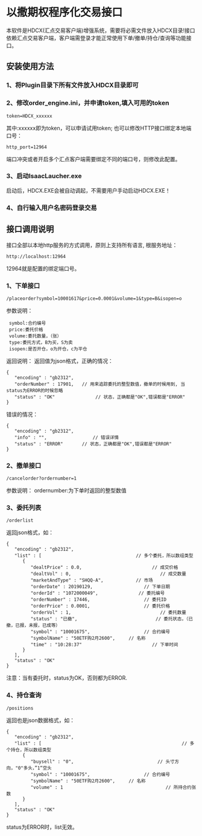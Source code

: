 # 以撒期权程序化交易接口
本软件是HDCX(汇点交易客户端)增强系统，需要将必需文件放入HDCX目录!接口依赖汇点交易客户端，客户端需登录才能正常使用下单/撤单/持仓/查询等功能接口。
## 安装使用方法
### 1、将Plugin目录下所有文件放入HDCX目录即可
### 2、修改order_engine.ini，并申请token,填入可用的token
```
token=HDCX_xxxxxx
```
其中:xxxxxx即为token，可以申请试用token;
也可以修改HTTP接口绑定本地端口号：
```
http_port=12964
```
端口冲突或者开启多个汇点客户端需要绑定不同的端口号，则修改此配置。
### 3、启动IsaacLaucher.exe
启动后，HDCX.EXE会被自动调起，不需要用户手动启动HDCX.EXE！
### 4、自行输入用户名密码登录交易

## 接口调用说明
接口全部以本地http服务的方式调用，原则上支持所有语言, 根服务地址：
```
http://localhost:12964
```
12964就是配置的绑定端口号。

### 1、下单接口
```
/placeorder?symbol=10001617&price=0.0001&volume=1&type=B&isopen=o
```
参数说明：
```
 symbol:合约编号
 price:委托价格
 volume:委托数量，（张）
 type:委托方式，B为买，S为卖
 isopen:是否开仓，o为开仓，c为平仓
```

返回说明：
返回值为json格式，正确的情况：
```
{
   "encoding" : "gb2312",
   "orderNumber" : 17901,	// 用来追踪委托的整型数值，撤单的时候用到, 当status为ERROR的时候忽略
   "status" : "OK"			     // 状态，正确都是"OK",错误都是"ERROR"
}
```

错误的情况：
```
{
   "encoding" : "gb2312",
   "info" : "",				    // 错误详情
   "status" : "ERROR"		// 状态，正确都是"OK",错误都是"ERROR"
}
```

### 2、撤单接口
```
/cancelorder?ordernumber=1
```
参数说明：
ordernumber:为下单时返回的整型数值

### 3、委托列表
```
/orderlist
```
返回json格式，如：
```
{
   "encoding" : "gb2312",
   "list" : [									// 多个委托，所以数组类型
      {
         "dealtPrice" : 0.0,					      // 成交价格
         "dealtVol" : 0,						         // 成交数量
         "marketAndType" : "SHQQ-A",			// 市场
         "orderDate" : 20190129,				   // 下单日期
         "orderId" : "1072000049",				 // 委托编号
         "orderNumber" : 17446,					   // 委托ID
         "orderPrice" : 0.0001,					   // 委托价格
         "orderVol" : 1,						         // 委托数量
         "status" : "已撤",						      // 委托状态，（已撤，已报，未报，已成等）
         "symbol" : "10001675",					   // 合约编号
         "symbolName" : "50ETF购2月2600",		// 名称
         "time" : "10:28:37"					      // 下单时间
      }
   ],
   "status" : "OK"
}
```
注意：当有委托时，status为OK，否则都为ERROR.

### 4、持仓查询
```
/positions
```
返回也是json数据格式，如：
```
{
   "encoding" : "gb2312",
   "list" : [									                 // 多个持仓，所以数组类型
      {
         "buysell" : "0",						        // 头寸方向，"0"多头，”1“空头
         "symbol" : "10001675",					   // 合约编号
         "symbolName" : "50ETF购2月2600",		// 名称
         "volume" : 1							           // 所持合约张数
      }
   ],
   "status" : "OK"
}
```
status为ERROR时，list无效。
